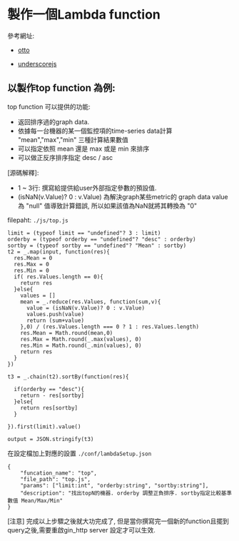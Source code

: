 # 製作一個Lambda function
參考網址:​
* [otto](https://github.com/robertkrimen/otto)

* ​[underscorejs](http://underscorejs.org/)

## 以製作top function 為例:

top function 可以提供的功能:
* 返回排序過的graph data.
* 依據每一台機器的某一個監控項的time-series data計算 "mean","max","min" 三種計算結果數值
* 可以指定依照 mean 還是 max 或是 min 來排序
* 可以做正反序排序指定 desc / asc

[源碼解釋]:

 * 1 ~ 3行: 撰寫給提供給user外部指定參數的預設值.
 * (isNaN(v.Value)? 0 : v.Value) 為解決graph某些metric的 graph data value 為 "null" 值導致計算錯誤, 所以如果該值為NaN就將其轉換為 "0"

filepaht: `./js/top.js`

```
limit = (typeof limit == "undefined"? 3 : limit)
orderby = (typeof orderby == "undefined"? "desc" : orderby)
sortby = (typeof sortby == "undefined"? "Mean" : sortby)
t2 = _.map(input, function(res){
  res.Mean = 0
  res.Max = 0
  res.Min = 0
  if( res.Values.length == 0){
    return res
  }else{
    values = []
    mean = _.reduce(res.Values, function(sum,v){
      value = (isNaN(v.Value)? 0 : v.Value)
      values.push(value)
      return (sum+value)
    },0) / (res.Values.length === 0 ? 1 : res.Values.length)
    res.Mean = Math.round(mean,0)
    res.Max = Math.round(_.max(values), 0)
    res.Min = Math.round(_.min(values), 0)
    return res
  }
})

t3 = _.chain(t2).sortBy(function(res){

  if(orderby == "desc"){
    return - res[sortby]
  }else{
    return res[sortby]
  }

}).first(limit).value()

output = JSON.stringify(t3)
```

在設定檔加上對應的設置 `./conf/lambdaSetup.json`

```
{
    "funcation_name": "top",
    "file_path": "top.js",
    "params": ["limit:int", "orderby:string", "sortby:string"],
    "description": "找出topN的機器. orderby 調整正負排序. sortby指定比較基準數值 Mean/Max/Min"
}
```

[注意] 完成以上步驟之後就大功完成了, 但是當你撰寫完一個新的function且擺到query之後,需要重啟gin_http server 設定才可以生效.
